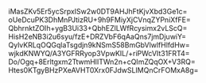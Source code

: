 iMasZKv5Er5ycSrpxISw2w0DT9AHJhFtKjvXbd3Ge1c=
oUeDcuPK3DhMnPJtizRU+9h9FMiyXjCVnqZYPniXfFE=
QbhrnktZOIh+ygB3Ui33+QbhEZlLWfRcysimx2vLScQ=
HisH2eNB3i2u6syu/fzE+DRZVbF6qAaQns7jmDjuwiY=
QylvKRLqOQGqlaTsgdjn9kNSmS58BmGbVlwlfHlfdHw=
wjkdKNWYQ/A3YGFRRyop3VpwKIL/+riPWcVIt31FRT4=
Do/Ogq+8Erltgxm2TtwmHlITWn2n+cQImZQqOX+V3RQ=
Htes0KTgyBHzPXeAVHT0Xrx0FJdwSLIMQnCrFOMxA8g=

